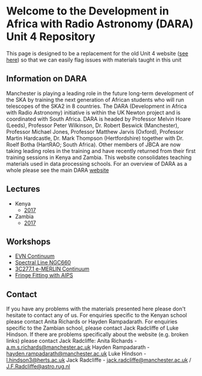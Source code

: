 # Welcome to the Development in Africa with Radio Astronomy (DARA) Unit 4 Repository

This page is designed to be a replacement for the old Unit 4 website ([see here](http://www.jb.man.ac.uk/~radcliff/DARA/index.html)) so that we can easily flag issues with materials taught in this unit

## Information on DARA
Manchester is playing a leading role in the future long-term development of the SKA by training the next generation of African students who will run telescopes of the SKA2 in 8 countries. The DARA (Development in Africa with Radio Astronomy) initiative is within the UK Newton project and is coordinated with South Africa. DARA is headed by Professor Melvin Hoare (Leeds), Professor Peter Wilkinson, Dr. Robert Beswick (Manchester), Professor Michael Jones, Professor Matthew Jarvis (Oxford), Professor Martin Hardcastle, Dr. Mark Thompson (Hertfordshire) together with Dr. Roelf Botha (HartRAO; South Africa). Other members of JBCA are now taking leading roles in the training and have recently returned from their first training sessions in Kenya and Zambia.
This website consolidates teaching materials used in data processing schools. For an overview of DARA as a whole please see the main DARA [website](https://www.dara-project.org)


## Lectures

* Kenya
  - [2017](Kenya_lectures/2017.md)
* Zambia
  - [2017](Zambia_lectures/2017.md)
  
  
## Workshops

* [EVN Continuum](Workshops/EVN_continuum/overview_page.md)
* [Spectral Line NGC660](Workshops/Spectral_line/overview_page.md)
* [3C277.1 e-MERLIN Continuum](Workshops/eMERLIN_cont/overview_page.md)
* [Fringe Fitting with AIPS](Workshops/fringe_fitting/overview_page.md)

## Contact

If you have any problems with the materials presented here please don't hesitate to contact any of us. For enquiries specific to the Kenyan school please contact Anita Richards or Hayden Rampadarath. For enquiries specific to the Zambian school, please contact Jack Radcliffe of Luke Hindson. If there are problems specifically about the website (e.g. broken links) please contact Jack Radcliffe:
Anita Richards - a.m.s.richards@manchester.ac.uk
Hayden Rampadarath - hayden.rampadarath@manchester.ac.uk
Luke Hindson - l.hindson3@herts.ac.uk
Jack Radcliffe - jack.radcliffe@manchester.ac.uk / J.F.Radcliffe@astro.rug.nl

